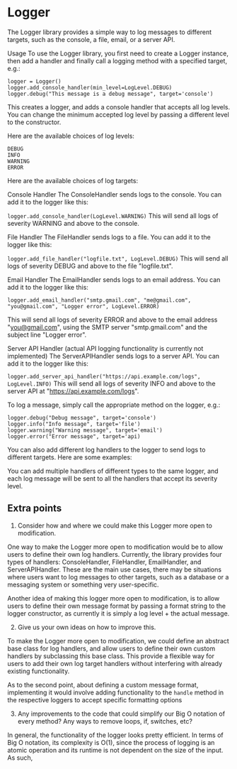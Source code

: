# Logger
The Logger library provides a simple way to log messages to different targets, such as the console, a file, email, or a server API.

Usage
To use the Logger library, you first need to create a Logger instance, then add a handler and finally call a logging method with a specified target, e.g.: 

```from logger import Logger, LogLevel
logger = Logger()
logger.add_console_handler(min_level=LogLevel.DEBUG)
logger.debug("This message is a debug message", target='console')
```

This creates a logger, and adds a console handler that accepts all log levels. You can change the minimum accepted log level by passing a different level to the constructor.

Here are the available choices of log levels:
```
DEBUG
INFO
WARNING
ERROR
```

Here are the available choices of log targets: 

Console Handler
The ConsoleHandler sends logs to the console. You can add it to the logger like this:

`logger.add_console_handler(LogLevel.WARNING)`
This will send all logs of severity WARNING and above to the console.

File Handler
The FileHandler sends logs to a file. You can add it to the logger like this:

`logger.add_file_handler("logfile.txt", LogLevel.DEBUG)`
This will send all logs of severity DEBUG and above to the file "logfile.txt".

Email Handler
The EmailHandler sends logs to an email address. You can add it to the logger like this:

`logger.add_email_handler("smtp.gmail.com", "me@gmail.com", "you@gmail.com", "Logger error", LogLevel.ERROR)`

This will send all logs of severity ERROR and above to the email address "you@gmail.com", using the SMTP server "smtp.gmail.com" and the subject line "Logger error".

Server API Handler (actual API logging functionality is currently not implemented)
The ServerAPIHandler sends logs to a server API. You can add it to the logger like this:

`logger.add_server_api_handler("https://api.example.com/logs", LogLevel.INFO)`
This will send all logs of severity INFO and above to the server API at "https://api.example.com/logs".

To log a message, simply call the appropriate method on the logger, e.g.:

```
logger.debug("Debug message", target='console')
logger.info("Info message", target='file')
logger.warning("Warning message", target='email')
logger.error("Error message", target='api)
```
You can also add different log handlers to the logger to send logs to different targets. Here are some examples:


You can add multiple handlers of different types to the same logger, and each log message will be sent to all the handlers that accept its severity level.

## Extra points 
1. Consider how and where we could make this Logger more open to modification.

One way to make the Logger more open to modification would be to allow users to define their own log handlers. Currently, the library provides four types of handlers: ConsoleHandler, FileHandler, EmailHandler, and ServerAPIHandler. These are the main use cases, there may be situations where users want to log messages to other targets, such as a database or a messaging system or something very user-specific.

Another idea of making this logger more open to modification, is to allow users to define their own message format by passing a format string to the logger constructor, as currently it is simply a log level + the actual message.


2. Give us your own ideas on how to improve this.

To make the Logger more open to modification, we could define an abstract base class for log handlers, and allow users to define their own custom handlers by subclassing this base class. This provide a flexible way for users to add their own log target handlers without interfering with already existing functionality. 

As to the second point, about defining a custom message format, implementing it would involve adding functionality to the `handle` method in the respective loggers to accept specific formatting options

3. Any improvements to the code that could simplify our Big O notation of every method? Any ways to remove loops, if, switches, etc?

In general, the functionality of the logger looks pretty efficient. In terms of Big O notation, its complexity is O(1), since the process of logging is an atomic operation and its runtime is not dependent on the size of the input. As such, 